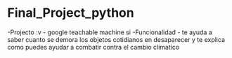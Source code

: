 # Final_Project_python
-Projecto :v - google teachable machine si
-Funcionalidad - te ayuda a saber cuanto se demora los objetos cotidianos en desaparecer y te explica como puedes ayudar a combatir contra el cambio climatico

